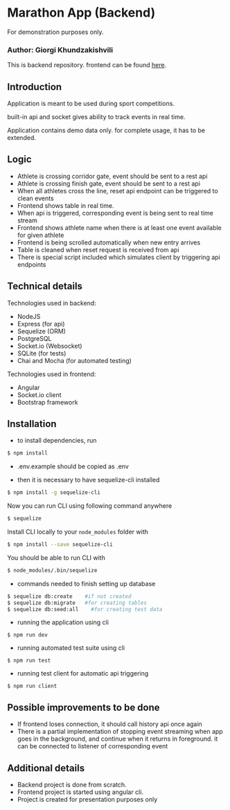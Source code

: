 # Marathon App (Backend)

For demonstration purposes only.

### Author: Giorgi Khundzakishvili

This is backend repository. frontend can be found [here](https://github.com/Khundzaka/demo-marathon-front).

## Introduction

Application is meant to be used during sport competitions.

built-in api and socket gives ability to track events in real time.

Application contains demo data only. for complete usage, it has to be extended.

## Logic

- Athlete is crossing corridor gate, event should be sent to a rest api
- Athlete is crossing finish gate, event should be sent to a rest api
- When all athletes cross the line, reset api endpoint can be triggered to clean events
- Frontend shows table in real time.
- When api is triggered, corresponding event is being sent to real time stream
- Frontend shows athlete name when there is at least one event available for given athlete
- Frontend is being scrolled automatically when new entry arrives
- Table is cleaned when reset request is received from api
- There is special script included which simulates client by triggering api endpoints

## Technical details

Technologies used in backend:
- NodeJS
- Express (for api)
- Sequelize (ORM)
- PostgreSQL
- Socket.io (Websocket)
- SQLite (for tests)
- Chai and Mocha (for automated testing)

Technologies used in frontend:
- Angular
- Socket.io client
- Bootstrap framework



## Installation

- to install dependencies, run
```bash 
$ npm install
```

- .env.example should be copied as .env

- then it is necessary to have sequelize-cli installed

```bash
$ npm install -g sequelize-cli
```

Now you can run CLI using following command anywhere

```bash
$ sequelize
```

Install CLI locally to your `node_modules` folder with

```bash
$ npm install --save sequelize-cli
```

You should be able to run CLI with

```bash
$ node_modules/.bin/sequelize
```

- commands needed to finish setting up database
```bash
$ sequelize db:create    #if not created
$ sequelize db:migrate   #for creating tables
$ sequelize db:seed:all    #for creating test data
```

- running the application using cli
```
$ npm run dev
```

- running automated test suite using cli
```
$ npm run test
```

- running test client for automatic api triggering
```
$ npm run client
```

## Possible improvements to be done

- If frontend loses connection, it should call history api once again
- There is a partial implementation of stopping event streaming when app goes in the background, and continue when it returns in foreground. it can be connected to listener of corresponding event

## Additional details

- Backend project is done from scratch.
- Frontend project is started using angular cli.
- Project is created for presentation purposes only
